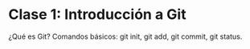 # Clase 1: Introducción a Git
¿Qué es Git?
Comandos básicos: git init, git add, git commit, git status.
